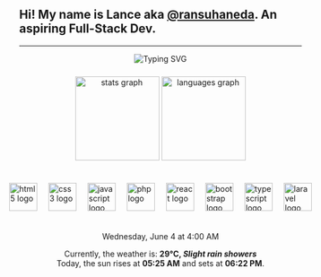 ## Hi! My name is Lance aka <a href="https://linktr.ee/ransuhaneda" target="_blank">@ransuhaneda</a>. An aspiring Full-Stack Dev.

---

<div align="center">
  <img src="https://readme-typing-svg.herokuapp.com?font=Fira+Code&weight=900&duration=4000&pause=500&color=EBB01C&center=true&vCenter=true&random=true&width=435&lines=%7C+Graphic+Designer+%7C;Sometimes+i+draw.;%7C+Full-Stack+Developer+%7C;%7C+Digital+Artist+%7C" alt="Typing SVG" />
</div>

###

<div align="center">
  <img src="https://readme-stats-clone-ransu-hanedas-projects.vercel.app/api?username=ransuhaneda&hide_title=false&hide_rank=false&show_icons=true&include_all_commits=true&count_private=true&disable_animations=false&theme=gruvbox&locale=en&hide_border=false" height="150" alt="stats graph"  />
  <img src="https://readme-stats-clone-ransu-hanedas-projects.vercel.app/api/top-langs?username=ransuhaneda&locale=en&hide_title=false&layout=compact&card_width=320&langs_count=8&theme=gruvbox&hide_border=false" height="150" alt="languages graph"  />
</div>

###

<div style="display: flex;
  flex-flow: row nowrap;
  justify-content: center;
  gap: 20px;
  margin: 10px 0;">

  <a style="height: 100%;
  width: 50px;" href="https://developer.mozilla.org/en-US/docs/Web/HTML" target="_blank">
    <img src="https://cdn.jsdelivr.net/gh/devicons/devicon/icons/html5/html5-original.svg" width="50" alt="html5 logo"  />
  </a>

  <a style="height: 100%;
  width: 50px;" href="https://developer.mozilla.org/en-US/docs/Web/CSS" target="_blank">
    <img src="https://cdn.jsdelivr.net/gh/devicons/devicon/icons/css3/css3-original.svg" width="50" alt="css3 logo"  />
  </a>

  <a style="height: 100%;
  width: 50px;" href="https://developer.mozilla.org/en-US/docs/Web/JavaScript" target="_blank"> 
    <img src="https://cdn.jsdelivr.net/gh/devicons/devicon/icons/javascript/javascript-original.svg" width="50" alt="javascript logo"  />
  </a>

  <a style="height: 100%;
  width: 50px;" href="https://www.php.net/" target="_blank">
    <img src="https://cdn.jsdelivr.net/gh/devicons/devicon/icons/php/php-original.svg" width="50" alt="php logo"  />
  </a>

  <a style="height: 100%;
  width: 50px;" href="https://react.dev/" target="_blank">
    <img src="https://cdn.jsdelivr.net/gh/devicons/devicon/icons/react/react-original.svg" width="50" alt="react logo"  />
  </a>

  <a style="height: 100%;
  width: 50px;" href="https://getbootstrap.com/docs/5.3/getting-started/introduction/" target="_blank"> 
    <img src="https://cdn.jsdelivr.net/gh/devicons/devicon@latest/icons/bootstrap/bootstrap-original.svg" width="50" alt="bootstrap logo"/>
  </a> 

  <a style="height: 100%;
  width: 50px;" href="https://www.typescriptlang.org/" target="_blank">
    <img src="https://cdn.jsdelivr.net/gh/devicons/devicon/icons/typescript/typescript-original.svg" width="50" alt="typescript logo"  />
  </a>

  <a style="height: 100%;
  width: 50px;" href="https://laravel.com/docs/12.x" target="_blank">
    <img src="https://cdn.jsdelivr.net/gh/devicons/devicon@latest/icons/laravel/laravel-original.svg" width="50" alt="laravel logo"/>
  </a>

</div>

###

<div align="center">
    Wednesday, June 4 at 4:00 AM 
    <p>
        Currently, the weather is: <b> 29°C, <i>Slight rain showers</i></b>
        </br>
        Today, the sun rises at <b>05:25 AM</b> and sets at <b>06:22 PM</b>.
    </p>
</div>
